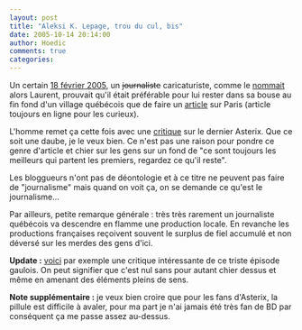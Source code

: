```yaml
---
layout: post
title: "Aleksi K. Lepage, trou du cul, bis"
date: 2005-10-14 20:14:00
author: Hoedic
comments: true
categories: 
---
```



Un certain [18 février 2005](http://www.mon-ile.net/carnet/blog613.html), un <strike>journaliste</strike> caricaturiste, comme le [nommait](http://embruns.net/logbook/2004/02/18.html#000916) alors Laurent, prouvait qu'il était préférable pour lui rester dans sa bouse au fin fond d'un village québécois que de faire un [article](http://www.cyberpresse.ca/voyage/article/1,158,1844,022004,584605.shtml) sur Paris (article toujours en ligne pour les curieux).

L'homme remet ça cette fois avec une [critique](http://www.cyberpresse.ca/lectures/article/article_complet.php?path=/lectures/article/14/1,9442,0,102005,1191366.php) sur le dernier Asterix. Que ce soit une daube, je le veux bien. Ce n'est pas une raison pour pondre ce genre d'article et chier sur les gens sur un fond de "ce sont toujours les meilleurs qui partent les premiers, regardez ce qu'il reste".

Les bloggueurs n'ont pas de déontologie et à ce titre ne peuvent pas faire de "journalisme" mais quand on voit ça, on se demande ce qu'est le journalisme...

Par ailleurs, petite remarque générale : très très rarement un journaliste québécois va descendre en flamme une production locale. En revanche les productions françaises reçoivent souvent le surplus de fiel accumulé et non déversé sur les merdes des gens d'ici.

**Update :** [voici](http://hemisphair.net/blog/2005/10/15/le-ciel-lui-tombe-sur-la-tete-ou-asterix-et-les-mangas-une-charge-gratuite-contre-la-culture-populaire-japonaise/) par exemple une critique intéressante de ce triste épisode gaulois. On peut signifier que c'est nul sans pour autant chier dessus et même en amenant des éléments pleins de sens.

**Note supplémentaire :** je veux bien croire que pour les fans d'Asterix, la pillule est difficile à avaler, pour ma part je n'ai jamais été très fan de BD par conséquent ça me passe assez au-dessus.